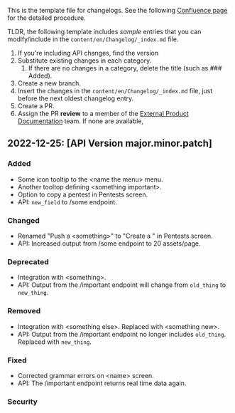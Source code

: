 This is the template file for changelogs. See the following
[Confluence page](https://zombie.atlassian.net/wiki/spaces/PRODUCT/pages/2040136662/Create+Changelog+Entries) for the detailed procedure.

TLDR, the following template includes _sample_ entries that you can modify/include
in the `content/en/Changelog/_index.md` file.

1. If you're including API changes, find the version
1. Substitute existing changes in each category.
   1. If there are no changes in a category, delete the title (such as ### Added).
1. Create a new branch.
1. Insert the changes in the `content/en/Changelog/_index.md` file, just before the next oldest changelog entry.
1. Create a PR.
1. Assign the PR **review** to a member of the [External Product Documentation]() team. If none are available, 

## 2022-12-25: [API Version major.minor.patch]

### Added

- Some icon tooltip to the \<name the menu> menu.
- Another tooltop defining \<something important>.
- Option to copy a pentest in Pentests screen.
- API: `new_field` to /some endpoint.

### Changed

- Renamed "Push a \<something>" to "Create a <something>" in Pentests screen.
- API: Increased output from /some endpoint to 20 assets/page.

### Deprecated

- Integration with \<something>.
- API: Output from the /important endpoint will change from `old_thing` to `new_thing`.

### Removed

- Integration with \<something else>. Replaced with \<something new>.
- API: Output from the /important endpoint no longer includes `old_thing`. Replaced with `new_thing`.

### Fixed

- Corrected grammar errors on \<name> screen.
- API: The /important endpoint returns real time data again.

### Security

<!-- Security fix changelog entries require approval from our security team -->
